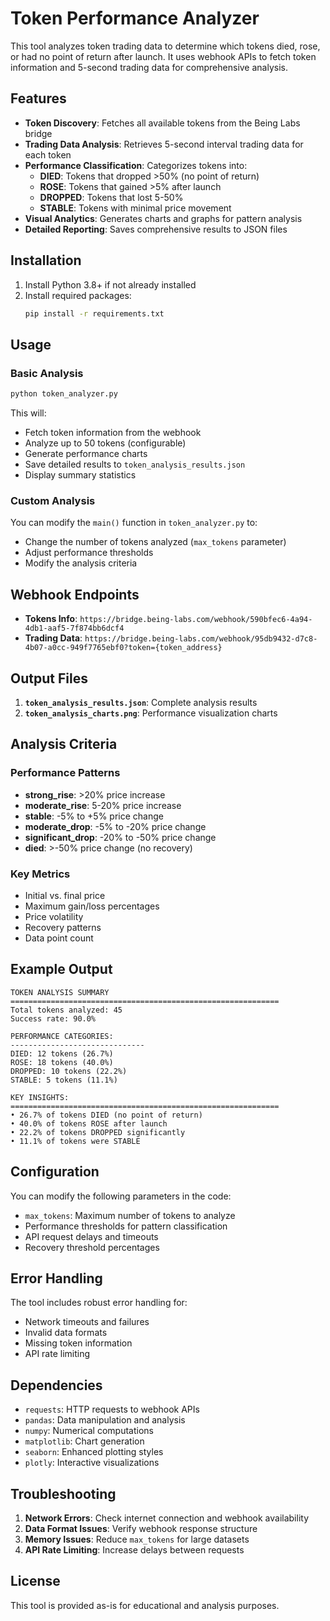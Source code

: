 # Token Performance Analyzer

This tool analyzes token trading data to determine which tokens died, rose, or had no point of return after launch. It uses webhook APIs to fetch token information and 5-second trading data for comprehensive analysis.

## Features

- **Token Discovery**: Fetches all available tokens from the Being Labs bridge
- **Trading Data Analysis**: Retrieves 5-second interval trading data for each token
- **Performance Classification**: Categorizes tokens into:
  - **DIED**: Tokens that dropped >50% (no point of return)
  - **ROSE**: Tokens that gained >5% after launch
  - **DROPPED**: Tokens that lost 5-50%
  - **STABLE**: Tokens with minimal price movement
- **Visual Analytics**: Generates charts and graphs for pattern analysis
- **Detailed Reporting**: Saves comprehensive results to JSON files

## Installation

1. Install Python 3.8+ if not already installed
2. Install required packages:
   ```bash
   pip install -r requirements.txt
   ```

## Usage

### Basic Analysis
```bash
python token_analyzer.py
```

This will:
- Fetch token information from the webhook
- Analyze up to 50 tokens (configurable)
- Generate performance charts
- Save detailed results to `token_analysis_results.json`
- Display summary statistics

### Custom Analysis
You can modify the `main()` function in `token_analyzer.py` to:
- Change the number of tokens analyzed (`max_tokens` parameter)
- Adjust performance thresholds
- Modify the analysis criteria

## Webhook Endpoints

- **Tokens Info**: `https://bridge.being-labs.com/webhook/590bfec6-4a94-4db1-aaf5-7f874bb6dcf4`
- **Trading Data**: `https://bridge.being-labs.com/webhook/95db9432-d7c8-4b07-a0cc-949f7765ebf0?token={token_address}`

## Output Files

1. **`token_analysis_results.json`**: Complete analysis results
2. **`token_analysis_charts.png`**: Performance visualization charts

## Analysis Criteria

### Performance Patterns
- **strong_rise**: >20% price increase
- **moderate_rise**: 5-20% price increase
- **stable**: -5% to +5% price change
- **moderate_drop**: -5% to -20% price change
- **significant_drop**: -20% to -50% price change
- **died**: >-50% price change (no recovery)

### Key Metrics
- Initial vs. final price
- Maximum gain/loss percentages
- Price volatility
- Recovery patterns
- Data point count

## Example Output

```
TOKEN ANALYSIS SUMMARY
============================================================
Total tokens analyzed: 45
Success rate: 90.0%

PERFORMANCE CATEGORIES:
------------------------------
DIED: 12 tokens (26.7%)
ROSE: 18 tokens (40.0%)
DROPPED: 10 tokens (22.2%)
STABLE: 5 tokens (11.1%)

KEY INSIGHTS:
============================================================
• 26.7% of tokens DIED (no point of return)
• 40.0% of tokens ROSE after launch
• 22.2% of tokens DROPPED significantly
• 11.1% of tokens were STABLE
```

## Configuration

You can modify the following parameters in the code:
- `max_tokens`: Maximum number of tokens to analyze
- Performance thresholds for pattern classification
- API request delays and timeouts
- Recovery threshold percentages

## Error Handling

The tool includes robust error handling for:
- Network timeouts and failures
- Invalid data formats
- Missing token information
- API rate limiting

## Dependencies

- `requests`: HTTP requests to webhook APIs
- `pandas`: Data manipulation and analysis
- `numpy`: Numerical computations
- `matplotlib`: Chart generation
- `seaborn`: Enhanced plotting styles
- `plotly`: Interactive visualizations

## Troubleshooting

1. **Network Errors**: Check internet connection and webhook availability
2. **Data Format Issues**: Verify webhook response structure
3. **Memory Issues**: Reduce `max_tokens` for large datasets
4. **API Rate Limiting**: Increase delays between requests

## License

This tool is provided as-is for educational and analysis purposes.
